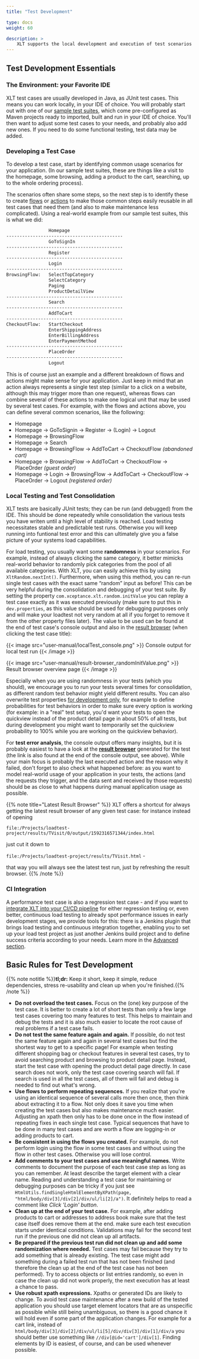 ```yaml
---
title: "Test Development"

type: docs
weight: 60

description: >
    XLT supports the local development and execution of test scenarios for faster development and debugging.
---
```


## Test Development Essentials

### The Environment: your Favorite IDE

XLT test cases are usually developed in Java, as JUnit test cases. This means you can work locally, in your IDE of choice. You will probably start out with one of our [sample test suites](../../test-suites), which come pre-configured as Maven projects ready to imported, built and run in your IDE of choice. You'll then want to adjust some test cases to your needs, and probably also add new ones. If you need to do some functional testing, test data may be added.

### Developing a Test Case

To develop a test case, start by identifying common usage scenarios for your application. (In our sample test suites, these are things like a visit to the homepage, some browsing, adding a product to the cart, searching, up to the whole ordering process).

The scenarios often share some steps, so the next step is to identify these to create [flows](../../11-glossary/#flow-xlt) or [actions](../../11-glossary/#action-xlt) to make those common steps easily reusable in all test cases that need them (and also to make maintenance less complicated). Using a real-world example from our sample test suites, this is what we did:

```txt
				Homepage
--------------------------------------------
				GoToSignIn
--------------------------------------------
				Register
--------------------------------------------
				Login
--------------------------------------------
BrowsingFlow:	SelectTopCategory
				SelectCategory
				Paging
				ProductDetailView
--------------------------------------------
				Search
--------------------------------------------
				AddToCart
--------------------------------------------
CheckoutFlow:	StartCheckout
				EnterShippingAddress
				EnterBillingAddress
				EnterPaymentMethod
--------------------------------------------
				PlaceOrder
--------------------------------------------
				Logout
```

This is of course just an example and a different breakdown of flows and actions might make sense for your application. Just keep in mind that an action always represents a single test step (similar to a click on a website, although this may trigger more than one request), whereas flows can combine several of these actions to make one logical unit that may be used by several test cases. For example, with the flows and actions above, you can define several common scenarios, like the following:

* Homepage
* Homepage → GoToSignin → Register → (Login) → Logout
* Homepage → BrowsingFlow
* Homepage → Search
* Homepage → BrowsingFlow → AddToCart → CheckoutFlow _(abandoned cart)_
* Homepage → BrowsingFlow → AddToCart → CheckoutFlow → PlaceOrder _(guest order)_
* Homepage → Login → BrowsingFlow → AddToCart → CheckoutFlow → PlaceOrder → Logout _(registered order)_

### Local Testing and Test Consolidation

XLT tests are basically JUnit tests; they can be run (and debugged) from the IDE. This should be done repeatedly while consolidation the various tests you have writen until a high level of stability is reached. Load testing necessitates stable and predictable test runs. Otherwise you will keep running into funtional test error and this can ultimately give you a false picture of your systems load capabilities.

For load testing, you usually want some **randomness** in your scenarios. For example, instead of always clicking the same category, it better mimicks real-world behavior to randomly pick categories from the pool of all available categories. With XLT, you can easily achieve this by using `XltRandom.nextInt()`. Furthermore, when using this method, you can re-run single test cases with the exact same “random” input as before! This can be very helpful during the consolidation and debugging of your test suite. By setting the property `com.xceptance.xlt.random.initValue` you can replay a test case exactly as it was executed previously (make sure to put this in `dev.properties`, as this value should be used for debugging purposes only and will make your loadtest not very random at all if you forget to remove it from the other property files later). The value to be used can be found at the end of test case's console output and also in the [result browser](../440-result-browser/#using-the-result-browser) (when clicking the test case title):

{{< image src="user-manual/localTest_console.png" >}}
Console output for local test run
{{< /image >}}

{{< image src="user-manual/result-browser_randomInitValue.png" >}}
Result browser overview page
{{< /image >}}

Especially when you are using randomness in your tests (which you should), we encourage you to run your tests several times for consolidation, as different random test behavior might yield different results. You can also overwrite test properties [for development only](../480-test-suite-configuration/#development-environment-configuration), for example to define probabilities for test behaviors in order to make sure every option is working (for example: in a "real" test setup, you'd want your tests to open the quickview instead of the product detail page in about 50% of all tests, but during development you might want to temporarily set the quickview probability to 100% while you are working on the quickview behavior).

For **test error analysis**, the console output offers many insights, but it is probably easiest to have a look at the [**result browser**](../440-result-browser/) generated for the test (the link is also found at the end of the console output, see above). While your main focus is probably the last executed action and the reason why it failed, don't forget to also check what happened before: as you want to model real-world usage of your application in your tests, the actions (and the requests they trigger, and the data sent and received by those requests) should be as close to what happens during manual application usage as possible.

{{% note title="Latest Result Browser" %}}
XLT offers a shortcut for always getting the latest result browser of any given test case: for instance instead of opening

`file:/Projects/loadtest-project/results/TVisit/0/output/1592316571344/index.html`

just cut it down to

`file:/Projects/loadtest-project/results/TVisit.html` -

that way you will always see the latest test run, just by refreshing the result browser.
{{% /note %}}

### CI Integration

A performance test case is also a regression test case - and if you want to [integrate XLT into your CI/CD pipeline](../../advanced/080-ci-cd/) for either regression testing or, even better, continuous load testing to already spot performance issues in early development stages, we provide tools for this: there is a Jenkins plugin that brings load testing and continuous integration together, enabling you to set up your load test project as just another Jenkins build project and to define success criteria according to your needs. Learn more in the [Advanced section](../../advanced/080-ci-cd/).

## Basic Rules for Test Development

{{% note notitle %}}**tl;dr:** Keep it short, keep it simple, reduce dependencies, stress re-usability and clean up when you're finished.{{% /note %}}

* **Do not overload the test cases.** Focus on the (one) key purpose of the test case. It is better to create a lot of short tests than only a few large test cases covering too many features to test. This helps to maintain and debug the tests and it is also much easier to locate the root cause of real problems if a test case fails.
* **Do not test the same feature again and again.** If possible, do not test the same feature again and again in several test cases but find the shortest way to get to a specific page! For example when testing different shopping bag or checkout features in several test cases, try to avoid searching product and browsing to product detail page. Instead, start the test case with opening the product detail page directly. In case search does not work, only the test case covering search will fail. If search is used in all the test cases, all of them will fail and debug is needed to find out what's wrong.
* **Use flows to perform repeating sequences.** If you realize that you're using an identical sequence of several calls more then once, then think about extracting it to a flow. Not only does it save you time when creating the test cases but also makes maintenance much easier. Adjusting an xpath then only has to be done once in the flow instead of repeating fixes in each single test case. Typical sequences that have to be done in many test cases and are worth a flow are logging-in or adding products to cart.
* **Be consistent in using the flows you created.** For example, do not perform login using the flow in some test cases and without using the flow in other test cases. Otherwise you will lose control.
* **Add comments to your test cases and use meaningful names.** Write comments to document the purpose of each test case step as long as you can remember. At least describe the target element with a clear name. Reading and understanding a test case for maintaining or debugging purposes can be tricky if you just see `HtmlUtils.findSingleHtmlElementByXPath(page, "html/body/div[3]/div[2]/div/ul/li[2]/a")`. It definitely helps to read a comment like _Click 'Login' button_.
* **Clean up at the end of your test case.** For example, after adding products to cart or addresses to address book make sure that the test case itself does remove them at the end. make sure each test execution starts under identical conditions. Validations may fail for the second test run if the previous one did not clean up all artifacts.
* **Be prepared if the previous test run did not clean up and add some randomization where needed.** Test cases may fail because they try to add something that is already existing. The test case might add something during a failed test run that has not been finished (and therefore the clean up at the end of the test case has not been performed). Try to access objects or list entries randomly, so even in case the clean up did not work properly, the next execution has at least a chance to pass.
* **Use robust xpath expressions.** Xpaths or generated IDs are likely to change. To avoid test case maintenance after a new build of the tested application you should use target element locators that are as unspecific as possible while still being unambiguous, so there is a good chance it will hold even if some part of the application changes. For example for a cart link, instead of `html/body/div[3]/div[2]/div/ul/li[5]/div/div[3]/div[1]/div/a`
you should better use something like `//div[@id='cart']/div[1]`. Finding elements by ID is easiest, of course, and can be used whenever possible.
